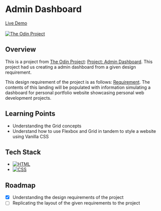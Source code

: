 # Admin Dashboard
[Live Demo](https://johnferrancol.github.io/admin-dashboard/)</br><br/>
[![The Odin Project](https://img.shields.io/badge/The%20Odin%20Project-A9792B?logo=theodinproject&logoColor=fff)](#)

## Overview

This is a project from [The Odin Project](https://theodinproject.com): [Project: Admin Dashboard](https://www.theodinproject.com/lessons/node-path-intermediate-html-and-css-admin-dashboard). This project had us creating a admin dashboard from a given design requirement.

This design requirement of the project is as follows: [Requirement](https://cdn.statically.io/gh/TheOdinProject/curriculum/43cc6ab69fdfbef40d431a65677d2144668930ac/intermediate_html_css/grid/project_admin_dashboard/imgs/dashboard-project.png). The contents of this landing will be populated with information simulating a dashboard for personal portfolio website showcasing personal web development projects.

## Learning Points
- Understanding the Grid concepts
- Understand how to use Flexbox and Grid in tandem to style a website using Vanilla CSS

## Tech Stack
- [![HTML](https://img.shields.io/badge/HTML-%23E34F26.svg?logo=html5&logoColor=white)](#)
- [![CSS](https://img.shields.io/badge/CSS-1572B6?logo=css3&logoColor=fff)](#)

## Roadmap
- [x] Understanding the design requirements of the project
- [ ] Replicating the layout of the given requirements to the project
